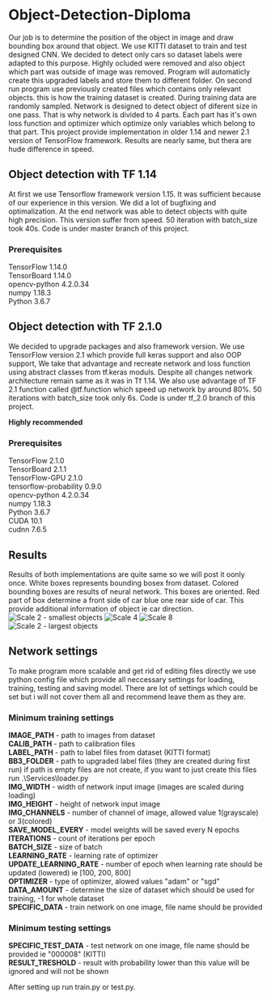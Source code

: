 # Object-Detection-Diploma

Our job is to determine the position of the object in image and draw bounding box around that object. We use KITTI dataset to train and test designed CNN.
We decided to detect only cars so dataset labels were adapted to this purpose. Highly ocluded were removed and also object which part was outside of image was removed.
Program will automaticly create this upgraded labels and store them to different folder. On second run program use previously created files which contains only relevant objects.
this is how the training dataset is created. During training data are randomly sampled. Network is designed to detect object of diferent size in one pass.
That is why network is divided to 4 parts. Each part has it's own loss function and optimizer which optimize only variables which belong to that part.
This project provide implementation in older 1.14 and newer 2.1 version of TensorFlow framework. Results are nearly same, but thera are hude difference in speed. 


## Object detection with TF 1.14

At first we use Tensorflow framework version 1.15. It was sufficient because of our experience in this version. We did a lot of bugfixing and optimalization.
At the end network was able to detect objects with quite high precision. This version suffer from speed. 50 iteration with batch_size took 40s.
Code is under master branch of this project.

### Prerequisites

TensorFlow 1.14.0  
TensorBoard 1.14.0  
opencv-python 4.2.0.34  
numpy 1.18.3  
Python 3.6.7  

## Object detection with TF 2.1.0

We decided to upgrade packages and also framework version. We use TensorFlow version 2.1  which provide full keras support and also OOP support,
We take that advantage and recreate network and loss function using abstract classes from tf.keras moduls.
Despite all changes network architecture remain same as it was in Tf 1.14. We also use advantage of TF 2.1 function called @tf.function which speed up network 
by around 80%. 50 iterations with batch_size took only 6s. Code is under tf_2.0 branch of this project.

**Highly recommended**

### Prerequisites

TensorFlow 2.1.0  
TensorBoard 2.1.1  
TensorFlow-GPU 2.1.0  
tensorflow-probability 0.9.0  
opencv-python 4.2.0.34  
numpy 1.18.3  
Python 3.6.7  
CUDA 10.1  
cudnn 7.6.5  

## Results

Results of both implementations are quite same so we will post it oonly once. White boxes represents bounding bosex from dataset. Colored bounding boxes are results of neural network. This boxes are oriented. 
Red part of box determine a front side of car blue one rear side of car. This provide additional information of object ie car direction.
![Scale 2 - smallest objects](https://github.com/mrvecka/Object-Detection-Diploma/blob/tf_2.0/output/output_s2.jpg)
![Scale 4](https://github.com/mrvecka/Object-Detection-Diploma/blob/tf_2.0/output/output_s4.jpg)
![Scale 8](https://github.com/mrvecka/Object-Detection-Diploma/blob/tf_2.0/output/output_s8.jpg)
![Scale 2 - largest objects](https://github.com/mrvecka/Object-Detection-Diploma/blob/tf_2.0/output/output_s16.jpg)


## Network settings

To make program more scalable and get rid of editing files directly we use python config file which provide all neccessary settings for loading, training, testing and saving model.
There are lot of settings which could be set but i will not cover them all and recommend leave them as they are.

### Minimum training settings
**IMAGE_PATH** - path to images from dataset  
**CALIB_PATH** - path to calibration files  
**LABEL_PATH** - path to label files from dataset (KITTI format)  
**BB3_FOLDER** - path to upgraded label files (they are created during first run)
	if path is empty files are not create, if you want to just create this files run .\Services\loader.py  
**IMG_WIDTH** - width of network input image (images are scaled during loading)  
**IMG_HEIGHT** - height of network input image  
**IMG_CHANNELS** - number of channel of image, allowed value 1(grayscale) or 3(colored)  
**SAVE_MODEL_EVERY** - model weights will be saved every N epochs  
**ITERATIONS** - count of iterations per epoch  
**BATCH_SIZE** - size of batch  
**LEARNING_RATE** - learning rate of optimizer  
**UPDATE_LEARNING_RATE** - number of epoch when learning rate should be updated (lowered) ie [100, 200, 800]  
**OPTIMIZER** - type of optimizer, alowed values "adam" or "sgd"  
**DATA_AMOUNT** - determine the size of dataset which should be used for training, -1 for whole dataset  
**SPECIFIC_DATA** - train network on one image, file name should be provided  

### Minimum testing settings
**SPECIFIC_TEST_DATA** - test network on one image, file name should be provided ie "000008" (KITTI)  
**RESULT_TRESHOLD** - result with probability lower than this value will be ignored and will not be shown  


After setting up run train.py or test.py.

	
	




